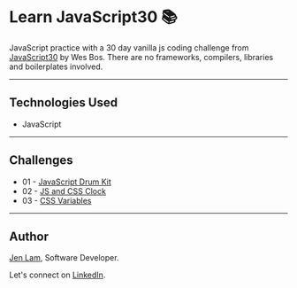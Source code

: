 # Learn JavaScript30 📚

JavaScript practice with a 30 day vanilla js coding challenge from [JavaScript30](https://javascript30.com/) by Wes Bos. There are no frameworks, compilers, libraries and boilerplates involved.

---

## Technologies Used

- JavaScript

---

## Challenges

- 01 - [JavaScript Drum Kit](https://github.com/agalcalledjen/Learn-JavaScript30/blob/master/01%20-%20JavaScript%20Drum%20Kit/README.md)
- 02 - [JS and CSS Clock](https://github/agalcalledjen/Learn-JavaScript30/blob/master/02%20-%20JS%20and%20CSS%20Clock/README.md)
- 03 - [CSS Variables](https://github/agalcalledjen/Learn-JavaScript30/blob/master/03%20-%20CSS%20Variables/README.md)

---

## Author

[Jen Lam](https://github.com/agalcalledjen), Software Developer.

Let's connect on [LinkedIn](https://www.linkedin.com/in/agalcalledjen/).
